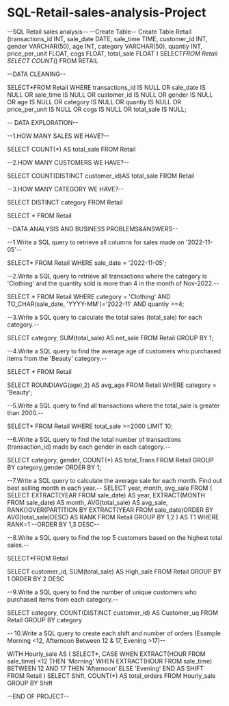 # SQL-Retail-sales-analysis-Project
--SQL Retail sales analysis--
--Create Table--
Create Table Retail 
(transactions_id INT,
sale_date DATE,
sale_time TIME,
customer_id INT,
gender VARCHAR(50),
age INT,
category VARCHAR(50),
quantiy INT,
price_per_unit FLOAT,
cogs FLOAT,
total_sale FLOAT
)
SELECT*FROM Retail
SELECT COUNT(*)
FROM RETAIL

--DATA CLEANING--

SELECT*FROM Retail
WHERE 
transactions_id IS NULL
OR
sale_date IS NULL
OR
sale_time IS NULL
OR
customer_id IS NULL
OR
gender IS NULL
OR
age IS NULL
OR
category IS NULL
OR
quantiy IS NULL
OR
price_per_unit IS NULL
OR
cogs IS NULL
OR
total_sale IS NULL;

-- DATA EXPLORATION--

--1.HOW MANY SALES WE HAVE?--

SELECT COUNT(*) AS total_sale FROM Retail

--2.HOW MANY CUSTOMERS WE HAVE?--

SELECT COUNT(DISTINCT customer_id)AS total_sale FROM Retail

--3.HOW MANY CATEGORY WE HAVE?--

SELECT DISTINCT category FROM Retail

SELECT * FROM Retail

--DATA ANALYSIS AND BUSINESS PROBLEMS&ANSWERS--

--1.Write a SQL query to retrieve all columns for sales made on '2022-11-05'--

SELECT*
FROM Retail
WHERE sale_date = '2022-11-05';

--2.Write a SQL query to retrieve all transactions where the category is 'Clothing' and the quantity sold is more than 4 in the month of Nov-2022.--

SELECT *
FROM Retail
WHERE category = 'Clothing'
AND
TO_CHAR(sale_date, 'YYYY-MM')='2022-11'
AND
quantiy >=4;

--3.Write a SQL query to calculate the total sales (total_sale) for each category.--

SELECT
category,
SUM(total_sale) AS net_sale
FROM Retail
GROUP BY 1;

--4.Write a SQL query to find the average age of customers who purchased items from the 'Beauty' category.--

SELECT * FROM Retail

SELECT
ROUND(AVG(age),2) AS avg_age
FROM Retail
WHERE category = 'Beauty';

--5.Write a SQL query to find all transactions where the total_sale is greater than 2000.--

SELECT*
FROM Retail
WHERE total_sale >=2000
LIMIT 10;

--6.Write a SQL query to find the total number of transactions (transaction_id) made by each gender in each category.--

SELECT
category,
gender,
COUNT(*) AS total_Trans
FROM Retail
GROUP BY category,gender
ORDER BY 1;

--7.Write a SQL query to calculate the average sale for each month. Find out best selling month in each year.--
SELECT
year,
month,
avg_sale
FROM
(
SELECT
EXTRACT(YEAR FROM sale_date) AS year,
EXTRACT(MONTH FROM sale_date) AS month,
AVG(total_sale) AS avg_sale,
RANK()OVER(PARTITION BY EXTRACT(YEAR FROM sale_date)ORDER BY AVG(total_sale)DESC) AS RANK
FROM Retail
GROUP BY 1,2
) AS T1
WHERE RANK=1
--ORDER BY 1,3 DESC--

--8.Write a SQL query to find the top 5 customers based on the highest total sales.--

SELECT*FROM Retail

SELECT
customer_id,
SUM(total_sale) AS High_sale
FROM Retail
GROUP BY 1
ORDER BY 2 DESC

--9.Write a SQL query to find the number of unique customers who purchased items from each category.--

SELECT
category,
COUNT(DISTINCT customer_id) AS Customer_uq
FROM Retail
GROUP BY category

-- 10.Write a SQL query to create each shift and number of orders (Example Morning <12, Afternoon Between 12 & 17, Evening >17)--

WITH Hourly_sale
AS
(
SELECT*,
CASE
WHEN EXTRACT(HOUR FROM sale_time) <12 THEN 'Morning'
WHEN EXTRACT(HOUR FROM sale_time) BETWEEN 12 AND 17 THEN 'Afternoon'
ELSE 'Evening'
END AS SHIFT
FROM Retail
)
SELECT
Shift,
COUNT(*) AS total_orders
FROM Hourly_sale
GROUP BY Shift


--END OF PROJECT--

